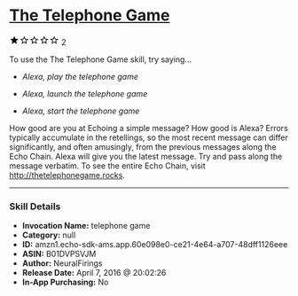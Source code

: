 # [The Telephone Game](http://alexa.amazon.com/#skills/amzn1.echo-sdk-ams.app.60e098e0-ce21-4e64-a707-48dff1126eee)
![1 stars](../../images/ic_star_black_18dp_1x.png)![1 stars](../../images/ic_star_border_black_18dp_1x.png)![1 stars](../../images/ic_star_border_black_18dp_1x.png)![1 stars](../../images/ic_star_border_black_18dp_1x.png)![1 stars](../../images/ic_star_border_black_18dp_1x.png) 2

To use the The Telephone Game skill, try saying...

* *Alexa, play the telephone game*

* *Alexa, launch the telephone game*

* *Alexa, start the telephone game*

How good are you at Echoing a simple message? How good is Alexa? Errors typically accumulate in the retellings, so the most recent message can differ significantly, and often amusingly, from the previous messages along the Echo Chain. Alexa will give you the latest message. Try and pass along the message verbatim. To see the entire Echo Chain, visit http://thetelephonegame.rocks.

***

### Skill Details

* **Invocation Name:** telephone game
* **Category:** null
* **ID:** amzn1.echo-sdk-ams.app.60e098e0-ce21-4e64-a707-48dff1126eee
* **ASIN:** B01DVPSVJM
* **Author:** NeuralFirings
* **Release Date:** April 7, 2016 @ 20:02:26
* **In-App Purchasing:** No
